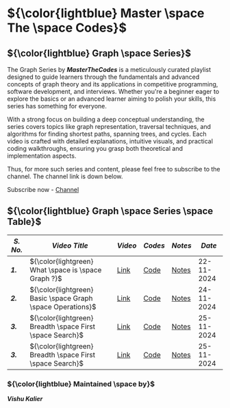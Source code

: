 # ${\color{lightblue} Master \space The \space Codes}$

## ${\color{lightblue} Graph \space Series}$

The Graph Series by ***MasterTheCodes*** is a meticulously curated playlist designed to guide learners through the fundamentals and advanced concepts of graph theory and its applications in competitive programming, software development, and interviews. Whether you're a beginner eager to explore the basics or an advanced learner aiming to polish your skills, this series has something for everyone.

With a strong focus on building a deep conceptual understanding, the series covers topics like graph representation, traversal techniques, and algorithms for finding shortest paths, spanning trees, and cycles. Each video is crafted with detailed explanations, intuitive visuals, and practical coding walkthroughs, ensuring you grasp both theoretical and implementation aspects.

Thus, for more such series and content, please feel free to subscribe to the channel. The channel link is down below.

Subscribe now - [Channel](https://youtube.com/@masterthecodes?si=WupOoWjxtOv2mHWz)


## ${\color{lightblue} Graph \space Series \space Table}$

| ***S. No.*** | ***Video Title*** | ***Video*** | ***Codes*** | ***Notes*** | ***Date*** |
|-|-|-|-|-|-|
| ***1.*** | ${\color{lightgreen} What \space is \space Graph ?}$ | [Link](https://youtu.be/aeOrcsndHxI) | [Code](https://github.com/VishuKalier2003/Graph-Series/blob/main/video1.md) | [Notes](https://onedrive.live.com/view.aspx?resid=A04CBEB414585193!s163340ce2c284ed48982f7042f62fc83&redeem=aHR0cHM6Ly8xZHJ2Lm1zL2IvYy9hMDRjYmViNDE0NTg1MTkzL0VjNUFNeFlvTE5ST2lZTDNCQzlpX0lNQnpZWHpRYkI2cnl0SGZsVm1aMkhOS3c_ZT04ZmdvUXE) | 22-11-2024 |
| ***2.*** | ${\color{lightgreen} Basic \space Graph \space Operations}$ | [Link](https://youtu.be/Z5QS2RtnjKo) | [Code](https://github.com/VishuKalier2003/Graph-Series/blob/main/video1.md) | [Notes](https://onedrive.live.com/view.aspx?resid=A04CBEB414585193!s163340ce2c284ed48982f7042f62fc83&redeem=aHR0cHM6Ly8xZHJ2Lm1zL2IvYy9hMDRjYmViNDE0NTg1MTkzL0VjNUFNeFlvTE5ST2lZTDNCQzlpX0lNQnpZWHpRYkI2cnl0SGZsVm1aMkhOS3c_ZT04ZmdvUXE) | 24-11-2024 |
| ***3.*** | ${\color{lightgreen} Breadth \space First \space Search}$ | [Link](https://youtu.be/w7MJsg1n8XE) | [Code](https://github.com/VishuKalier2003/Graph-Series/blob/main/bfs.md) | [Notes](https://onedrive.live.com/view.aspx?resid=A04CBEB414585193!s163340ce2c284ed48982f7042f62fc83&redeem=aHR0cHM6Ly8xZHJ2Lm1zL2IvYy9hMDRjYmViNDE0NTg1MTkzL0VjNUFNeFlvTE5ST2lZTDNCQzlpX0lNQnpZWHpRYkI2cnl0SGZsVm1aMkhOS3c_ZT04ZmdvUXE) | 25-11-2024 |
| ***3.*** | ${\color{lightgreen} Breadth \space First \space Search}$ | [Link](https://youtu.be/w7MJsg1n8XE) | [Code](https://github.com/VishuKalier2003/Graph-Series/blob/main/bfs.md) | [Notes](https://onedrive.live.com/view.aspx?resid=A04CBEB414585193!s163340ce2c284ed48982f7042f62fc83&redeem=aHR0cHM6Ly8xZHJ2Lm1zL2IvYy9hMDRjYmViNDE0NTg1MTkzL0VjNUFNeFlvTE5ST2lZTDNCQzlpX0lNQnpZWHpRYkI2cnl0SGZsVm1aMkhOS3c_ZT04ZmdvUXE) | 25-11-2024 |


### ${\color{lightblue} Maintained \space by}$
***Vishu Kalier***
